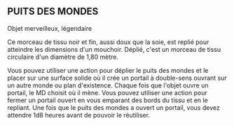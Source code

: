 ## PUITS DES MONDES

Objet merveilleux, légendaire

Ce morceau de tissu noir et fin, aussi doux que la soie, est replié
pour atteindre les dimensions d'un mouchoir. Déplié, c'est un
morceau de tissu circulaire d'un diamètre de 1,80 mètre.

Vous pouvez utiliser une action pour déplier le puits des
mondes et le placer sur une surface solide où il crée un portail
à double-sens ouvrant sur un autre monde ou plan d'existence.
Chaque fois que l'objet ouvre un portail, le MD choisit où il
mène. Vous pouvez utiliser une action pour fermer un portail
ouvert en vous emparant des bords du tissu et en le repliant.
Une fois que le puits des mondes a ouvert un portail, vous
devez attendre 1d8 heures avant de pouvoir le réutiliser.